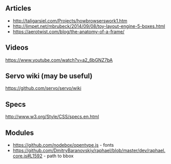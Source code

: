 ## Articles
- http://taligarsiel.com/Projects/howbrowserswork1.htm
- http://limpet.net/mbrubeck/2014/09/08/toy-layout-engine-5-boxes.html
- https://aerotwist.com/blog/the-anatomy-of-a-frame/

## Videos
https://www.youtube.com/watch?v=a2_6bGNZ7bA

## Servo wiki (may be useful)
https://github.com/servo/servo/wiki

## Specs
http://www.w3.org/Style/CSS/specs.en.html

## Modules
- https://github.com/nodebox/opentype.js - fonts
- https://github.com/DmitryBaranovskiy/raphael/blob/master/dev/raphael.core.js#L1592 - path to bbox
